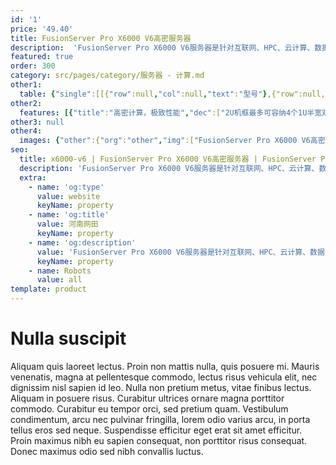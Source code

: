 ```yaml
---
id: '1'
price: '49.40'
title: FusionServer Pro X6000 V6高密服务器
description:  'FusionServer Pro X6000 V6服务器是针对互联网、HPC、云计算、数据中心等业务应用需求而推出的新一代2U高密度服务器产品，对软件定义存储、大数据和SDI基础架构等进行优化和架构创新，满足服务器大规模部署。'
featured: true
order: 300
category: src/pages/category/服务器 - 计算.md
other1: 
  table: {"single":[[{"row":null,"col":null,"text":"型号"},{"row":null,"col":"3","text":"FusionServer Pro X6000 V6"}],[{"row":null,"col":null,"text":"形态"},{"row":null,"col":"3","text":"2U4节点 机框"}],[{"row":null,"col":null,"text":"节点系统"},{"row":null,"col":"3","text":"支持4个1U半宽双路服务器"}],[{"row":null,"col":null,"text":"电源"},{"row":null,"col":"3","text":"支持4个1200W、1500W、2000W或3000W AC电源模块，支持1+1或2+2冗余和热插拔"}],[{"row":null,"col":null,"text":"供电"},{"row":null,"col":"3","text":"支持100~240V AC，48V DC（1200W），336V DC（1500W）"}],[{"row":null,"col":null,"text":"风扇"},{"row":null,"col":"3","text":"支持4个8080+风扇模块，支持N+1冗余和*热插拔"}],[{"row":null,"col":null,"text":"工作温度"},{"row":null,"col":"3","text":"5ºC - 35ºC"}],[{"row":null,"col":null,"text":"产品认证"},{"row":null,"col":"3","text":"CE、UL、FCC、CCC、VCCI、RoHS等"}],[{"row":null,"col":null,"text":"尺寸(高x宽x深)"},{"row":null,"col":"3","text":"86.1mm x 447mm x 899mm"}]]}
other2:
  features: [{"title":"高密计算，极致性能","dec":["2U机框最多可容纳4个1U半宽双路服务器节点，共8个Intel® Xeon® 第三代Xeon®可扩展处理器（270W）；24块NVMe SSD存储，支持2+4均衡；8通道DDR4 3200内存，带宽提升45%"]},{"title":"汇聚管理，便捷维护","dec":["采用各节点iBMC协同管理方式，融合了刀片和机架的优点，节点后置，后出线；模块化设计，硬盘、节点、电源、OCP卡、风扇支持热插拔，大幅提升运维效率"]},{"title":"共享架构、高效节能","dec":["服务器节点共享4个电源，1+1或2+2冗余，整框最高支持4个3000W电源模块；硬盘无背板和翼型对旋风扇设计，进风量提升35%；大尺寸VC连体散热器，相变均温VC技术，导热系数提升15倍以上"]}]
other3: null
other4:
  images: {"other":{"org":"other","img":["FusionServer Pro X6000 V6高密服务器.png"]}}
seo:
  title: x6000-v6 | FusionServer Pro X6000 V6高密服务器 | FusionServer Pro高密服务器 | FusionServer Pro智能服务器 | 服务器 - 计算 | 数据中心
  description: 'FusionServer Pro X6000 V6服务器是针对互联网、HPC、云计算、数据中心等业务应用需求而推出的新一代2U高密度服务器产品，对软件定义存储、大数据和SDI基础架构等进行优化和架构创新，满足服务器大规模部署。'
  extra:
    - name: 'og:type'
      value: website
      keyName: property
    - name: 'og:title'
      value: 河南网田
      keyName: property
    - name: 'og:description'
      value: 'FusionServer Pro X6000 V6服务器是针对互联网、HPC、云计算、数据中心等业务应用需求而推出的新一代2U高密度服务器产品，对软件定义存储、大数据和SDI基础架构等进行优化和架构创新，满足服务器大规模部署。'
      keyName: property
    - name: Robots
      value: all
template: product
---
```


# Nulla suscipit

Aliquam quis laoreet lectus. Proin non mattis nulla, quis posuere mi. Mauris venenatis, magna at pellentesque commodo, lectus risus vehicula elit, nec dignissim nisl sapien id leo. Nulla non pretium metus, vitae finibus lectus. Aliquam in posuere risus. Curabitur ultrices ornare magna porttitor commodo. Curabitur eu tempor orci, sed pretium quam. Vestibulum condimentum, arcu nec pulvinar fringilla, lorem odio varius arcu, in porta tellus eros sed neque. Suspendisse efficitur eget erat sit amet efficitur. Proin maximus nibh eu sapien consequat, non porttitor risus consequat. Donec maximus odio sed nibh convallis luctus.